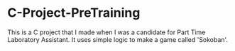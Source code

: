 # C-Project-PreTraining

This is a C project that I made when I was a candidate for Part Time Laboratory Assistant. It uses simple logic to make a game called 'Sokoban'.
